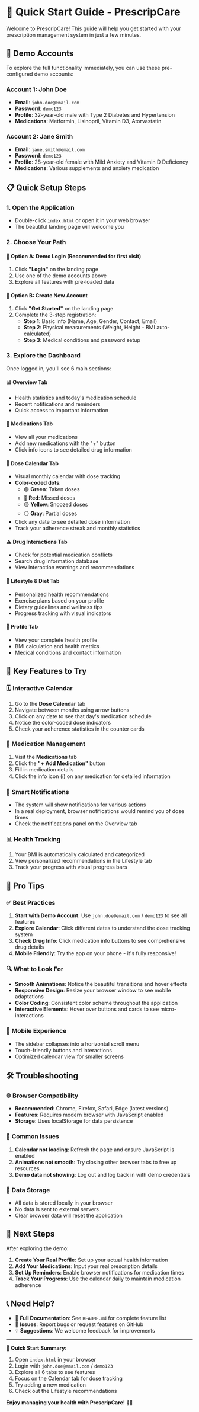 # 🚀 Quick Start Guide - PrescripCare

Welcome to PrescripCare! This guide will help you get started with your prescription management system in just a few minutes.

## 🎯 Demo Accounts

To explore the full functionality immediately, you can use these pre-configured demo accounts:

### Account 1: John Doe
- **Email**: `john.doe@email.com`
- **Password**: `demo123`
- **Profile**: 32-year-old male with Type 2 Diabetes and Hypertension
- **Medications**: Metformin, Lisinopril, Vitamin D3, Atorvastatin

### Account 2: Jane Smith
- **Email**: `jane.smith@email.com`  
- **Password**: `demo123`
- **Profile**: 28-year-old female with Mild Anxiety and Vitamin D Deficiency
- **Medications**: Various supplements and anxiety medication

## 📋 Quick Setup Steps

### 1. **Open the Application**
- Double-click `index.html` or open it in your web browser
- The beautiful landing page will welcome you

### 2. **Choose Your Path**

#### 🔑 **Option A: Demo Login (Recommended for first visit)**
1. Click **"Login"** on the landing page
2. Use one of the demo accounts above
3. Explore all features with pre-loaded data

#### 📝 **Option B: Create New Account**
1. Click **"Get Started"** on the landing page
2. Complete the 3-step registration:
   - **Step 1**: Basic info (Name, Age, Gender, Contact, Email)
   - **Step 2**: Physical measurements (Weight, Height - BMI auto-calculated)
   - **Step 3**: Medical conditions and password setup

### 3. **Explore the Dashboard**

Once logged in, you'll see 6 main sections:

#### 📊 **Overview Tab**
- Health statistics and today's medication schedule
- Recent notifications and reminders
- Quick access to important information

#### 💊 **Medications Tab**
- View all your medications
- Add new medications with the "+" button
- Click info icons to see detailed drug information

#### 📅 **Dose Calendar Tab**
- Visual monthly calendar with dose tracking
- **Color-coded dots**:
  - 🟢 **Green**: Taken doses
  - 🔴 **Red**: Missed doses  
  - 🟡 **Yellow**: Snoozed doses
  - ⚪ **Gray**: Partial doses
- Click any date to see detailed dose information
- Track your adherence streak and monthly statistics

#### ⚠️ **Drug Interactions Tab**
- Check for potential medication conflicts
- Search drug information database
- View interaction warnings and recommendations

#### 🏃 **Lifestyle & Diet Tab**
- Personalized health recommendations
- Exercise plans based on your profile
- Dietary guidelines and wellness tips
- Progress tracking with visual indicators

#### 👤 **Profile Tab**
- View your complete health profile
- BMI calculation and health metrics
- Medical conditions and contact information

## 🎨 Key Features to Try

### 🗓️ **Interactive Calendar**
1. Go to the **Dose Calendar** tab
2. Navigate between months using arrow buttons
3. Click on any date to see that day's medication schedule
4. Notice the color-coded dose indicators
5. Check your adherence statistics in the counter cards

### 💊 **Medication Management**
1. Visit the **Medications** tab
2. Click the **"+ Add Medication"** button
3. Fill in medication details
4. Click the info icon (ℹ️) on any medication for detailed information

### 🔔 **Smart Notifications**
- The system will show notifications for various actions
- In a real deployment, browser notifications would remind you of dose times
- Check the notifications panel on the Overview tab

### 📊 **Health Tracking**
1. Your BMI is automatically calculated and categorized
2. View personalized recommendations in the Lifestyle tab
3. Track your progress with visual progress bars

## 🎯 Pro Tips

### ✅ **Best Practices**
1. **Start with Demo Account**: Use `john.doe@email.com` / `demo123` to see all features
2. **Explore Calendar**: Click different dates to understand the dose tracking system
3. **Check Drug Info**: Click medication info buttons to see comprehensive drug details
4. **Mobile Friendly**: Try the app on your phone - it's fully responsive!

### 🔍 **What to Look For**
- **Smooth Animations**: Notice the beautiful transitions and hover effects
- **Responsive Design**: Resize your browser window to see mobile adaptations
- **Color Coding**: Consistent color scheme throughout the application
- **Interactive Elements**: Hover over buttons and cards to see micro-interactions

### 📱 **Mobile Experience**
- The sidebar collapses into a horizontal scroll menu
- Touch-friendly buttons and interactions
- Optimized calendar view for smaller screens

## 🛠️ **Troubleshooting**

### 🌐 **Browser Compatibility**
- **Recommended**: Chrome, Firefox, Safari, Edge (latest versions)
- **Features**: Requires modern browser with JavaScript enabled
- **Storage**: Uses localStorage for data persistence

### 🔧 **Common Issues**
1. **Calendar not loading**: Refresh the page and ensure JavaScript is enabled
2. **Animations not smooth**: Try closing other browser tabs to free up resources
3. **Demo data not showing**: Log out and log back in with demo credentials

### 💾 **Data Storage**
- All data is stored locally in your browser
- No data is sent to external servers
- Clear browser data will reset the application

## 🎉 **Next Steps**

After exploring the demo:

1. **Create Your Real Profile**: Set up your actual health information
2. **Add Your Medications**: Input your real prescription details
3. **Set Up Reminders**: Enable browser notifications for medication times
4. **Track Your Progress**: Use the calendar daily to maintain medication adherence

## 📞 **Need Help?**

- 📖 **Full Documentation**: See `README.md` for complete feature list
- 🐛 **Issues**: Report bugs or request features on GitHub
- 💡 **Suggestions**: We welcome feedback for improvements

---

**🎯 Quick Start Summary:**
1. Open `index.html` in your browser
2. Login with `john.doe@email.com` / `demo123`
3. Explore all 6 tabs to see features
4. Focus on the Calendar tab for dose tracking
5. Try adding a new medication
6. Check out the Lifestyle recommendations

**Enjoy managing your health with PrescripCare! 💊✨**